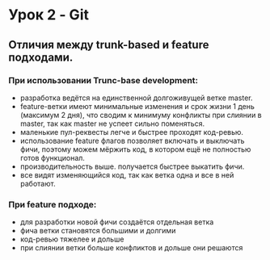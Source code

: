 # Урок 2 - Git
## Отличия между trunk-based и feature подходами.

### При использовании Trunc-base development:
- разработка ведётся на единственной долгоживущей ветке master.
- feature-ветки имеют минимальные изменения и срок жизни 1 день (максимум 2 дня), что сводим к минимуму конфликты при слиянии в master, так как master не успеет сильно поменяться.
- маленькие пул-реквесты легче и быстрее проходят код-ревью.
- использование feature флагов позволяет включать и выключать фичи, поэтому можем мёржить код, в котором ещё не полностью готов функционал.
- производительность выше. получается быстрее выкатить фичи.
- все видят изменяющийся код, так как ветка одна и все в ней работают.

### При feature подходе:
- для разработки новой фичи создаётся отдельная ветка
- фича ветки становятся большими и долгими
- код-ревью тяжелее и дольше
- при слиянии ветки больше конфликтов и дольше они решаются

